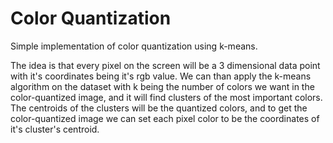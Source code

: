# Color Quantization
Simple implementation of color quantization using k-means.

The idea is that every pixel on the screen will be a 3 dimensional data point with it's coordinates being it's rgb value. We can than apply the k-means algorithm on the dataset with k being the number of colors we want in the color-quantized image, and it will find clusters of the most important colors. The centroids of the clusters will be the quantized colors, and to get the color-quantized image we can set each pixel color to be the coordinates of it's cluster's centroid.
